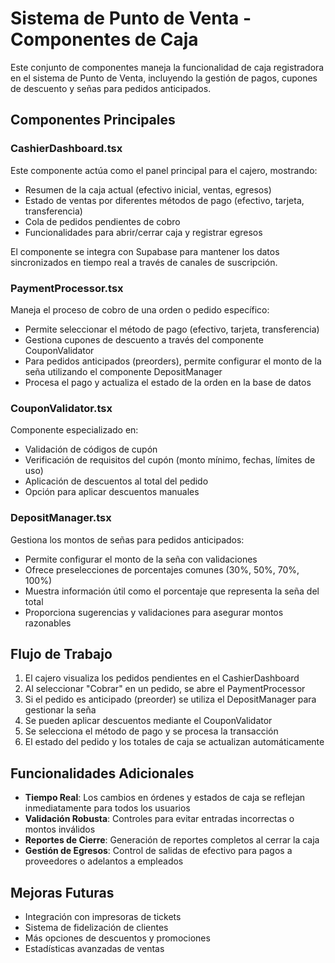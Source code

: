 # Sistema de Punto de Venta - Componentes de Caja

Este conjunto de componentes maneja la funcionalidad de caja registradora en el sistema de Punto de Venta, incluyendo la gestión de pagos, cupones de descuento y señas para pedidos anticipados.

## Componentes Principales

### CashierDashboard.tsx

Este componente actúa como el panel principal para el cajero, mostrando:
- Resumen de la caja actual (efectivo inicial, ventas, egresos)
- Estado de ventas por diferentes métodos de pago (efectivo, tarjeta, transferencia)
- Cola de pedidos pendientes de cobro
- Funcionalidades para abrir/cerrar caja y registrar egresos

El componente se integra con Supabase para mantener los datos sincronizados en tiempo real a través de canales de suscripción.

### PaymentProcessor.tsx

Maneja el proceso de cobro de una orden o pedido específico:
- Permite seleccionar el método de pago (efectivo, tarjeta, transferencia)
- Gestiona cupones de descuento a través del componente CouponValidator
- Para pedidos anticipados (preorders), permite configurar el monto de la seña utilizando el componente DepositManager
- Procesa el pago y actualiza el estado de la orden en la base de datos

### CouponValidator.tsx

Componente especializado en:
- Validación de códigos de cupón
- Verificación de requisitos del cupón (monto mínimo, fechas, límites de uso)
- Aplicación de descuentos al total del pedido
- Opción para aplicar descuentos manuales

### DepositManager.tsx

Gestiona los montos de señas para pedidos anticipados:
- Permite configurar el monto de la seña con validaciones
- Ofrece preselecciones de porcentajes comunes (30%, 50%, 70%, 100%)
- Muestra información útil como el porcentaje que representa la seña del total
- Proporciona sugerencias y validaciones para asegurar montos razonables

## Flujo de Trabajo

1. El cajero visualiza los pedidos pendientes en el CashierDashboard
2. Al seleccionar "Cobrar" en un pedido, se abre el PaymentProcessor
3. Si el pedido es anticipado (preorder) se utiliza el DepositManager para gestionar la seña
4. Se pueden aplicar descuentos mediante el CouponValidator
5. Se selecciona el método de pago y se procesa la transacción
6. El estado del pedido y los totales de caja se actualizan automáticamente

## Funcionalidades Adicionales

- **Tiempo Real**: Los cambios en órdenes y estados de caja se reflejan inmediatamente para todos los usuarios
- **Validación Robusta**: Controles para evitar entradas incorrectas o montos inválidos
- **Reportes de Cierre**: Generación de reportes completos al cerrar la caja
- **Gestión de Egresos**: Control de salidas de efectivo para pagos a proveedores o adelantos a empleados

## Mejoras Futuras

- Integración con impresoras de tickets
- Sistema de fidelización de clientes
- Más opciones de descuentos y promociones
- Estadísticas avanzadas de ventas